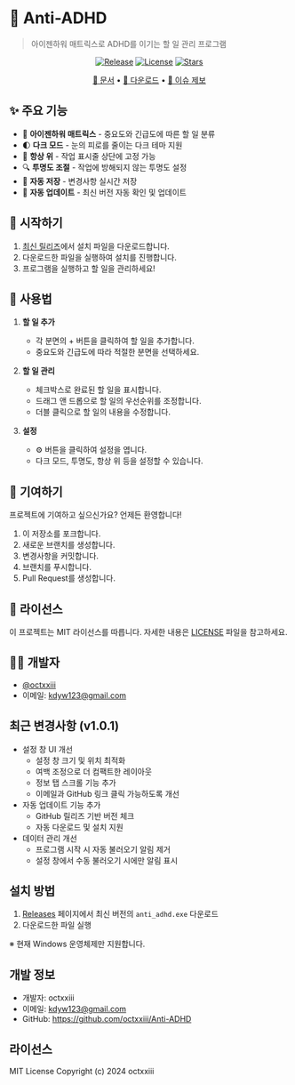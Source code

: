 # 🎯 Anti-ADHD

> 아이젠하워 매트릭스로 ADHD를 이기는 할 일 관리 프로그램

<div align="center">
  
[![Release](https://img.shields.io/github/v/release/octxxiii/Anti-ADHD)](https://github.com/octxxiii/Anti-ADHD/releases)
[![License](https://img.shields.io/github/license/octxxiii/Anti-ADHD)](https://github.com/octxxiii/Anti-ADHD/blob/main/LICENSE)
[![Stars](https://img.shields.io/github/stars/octxxiii/Anti-ADHD?style=social)](https://github.com/octxxiii/Anti-ADHD/stargazers)

[📖 문서](https://octxxiii.github.io/Anti-ADHD) •
[🚀 다운로드](https://github.com/octxxiii/Anti-ADHD/releases/latest) •
[🐛 이슈 제보](https://github.com/octxxiii/Anti-ADHD/issues)

</div>

## ✨ 주요 기능

- 🎯 **아이젠하워 매트릭스** - 중요도와 긴급도에 따른 할 일 분류
- 🌓 **다크 모드** - 눈의 피로를 줄이는 다크 테마 지원
- 📌 **항상 위** - 작업 표시줄 상단에 고정 가능
- 🔍 **투명도 조절** - 작업에 방해되지 않는 투명도 설정
- 💾 **자동 저장** - 변경사항 실시간 저장
- 🔄 **자동 업데이트** - 최신 버전 자동 확인 및 업데이트

## 🚀 시작하기

1. [최신 릴리즈](https://github.com/octxxiii/Anti-ADHD/releases/latest)에서 설치 파일을 다운로드합니다.
2. 다운로드한 파일을 실행하여 설치를 진행합니다.
3. 프로그램을 실행하고 할 일을 관리하세요!

## 🎨 사용법

1. **할 일 추가**
   - 각 분면의 + 버튼을 클릭하여 할 일을 추가합니다.
   - 중요도와 긴급도에 따라 적절한 분면을 선택하세요.

2. **할 일 관리**
   - 체크박스로 완료된 할 일을 표시합니다.
   - 드래그 앤 드롭으로 할 일의 우선순위를 조정합니다.
   - 더블 클릭으로 할 일의 내용을 수정합니다.

3. **설정**
   - ⚙️ 버튼을 클릭하여 설정을 엽니다.
   - 다크 모드, 투명도, 항상 위 등을 설정할 수 있습니다.

## 🤝 기여하기

프로젝트에 기여하고 싶으신가요? 언제든 환영합니다!

1. 이 저장소를 포크합니다.
2. 새로운 브랜치를 생성합니다.
3. 변경사항을 커밋합니다.
4. 브랜치를 푸시합니다.
5. Pull Request를 생성합니다.

## 📝 라이선스

이 프로젝트는 MIT 라이선스를 따릅니다. 자세한 내용은 [LICENSE](LICENSE) 파일을 참고하세요.

## 👨‍💻 개발자

- [@octxxiii](https://github.com/octxxiii)
- 이메일: [kdyw123@gmail.com](mailto:kdyw123@gmail.com)

## 최근 변경사항 (v1.0.1)

- 설정 창 UI 개선
  - 설정 창 크기 및 위치 최적화
  - 여백 조정으로 더 컴팩트한 레이아웃
  - 정보 탭 스크롤 기능 추가
  - 이메일과 GitHub 링크 클릭 가능하도록 개선
- 자동 업데이트 기능 추가
  - GitHub 릴리즈 기반 버전 체크
  - 자동 다운로드 및 설치 지원
- 데이터 관리 개선
  - 프로그램 시작 시 자동 불러오기 알림 제거
  - 설정 창에서 수동 불러오기 시에만 알림 표시

## 설치 방법

1. [Releases](https://github.com/octxxiii/Anti-ADHD/releases) 페이지에서 최신 버전의 `anti_adhd.exe` 다운로드
2. 다운로드한 파일 실행

※ 현재 Windows 운영체제만 지원합니다.

## 개발 정보

- 개발자: octxxiii
- 이메일: kdyw123@gmail.com
- GitHub: https://github.com/octxxiii/Anti-ADHD

## 라이선스

MIT License
Copyright (c) 2024 octxxiii
